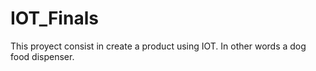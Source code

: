# IOT_Finals
This proyect consist in create a product using IOT. In other words a dog food dispenser. 
